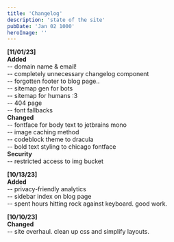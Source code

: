 ```yaml
---
title: 'Changelog'
description: 'state of the site'
pubDate: 'Jan 02 1000'
heroImage: ''
---
```


**[11/01/23]**  
**Added**  
-- domain name & email!  
-- completely unnecessary changelog component  
-- forgotten footer to blog page..  
-- sitemap gen for bots  
-- sitemap for humans :3  
-- 404 page  
-- font fallbacks  
**Changed**  
-- fontface for body text to jetbrains mono  
-- image caching method  
-- codeblock theme to dracula  
-- bold text styling to chicago fontface  
**Security**  
-- restricted access to img bucket

**[10/13/23]**  
**Added**  
-- privacy-friendly analytics  
-- sidebar index on blog page  
-- spent hours hitting rock against keyboard. good work.

**[10/10/23]**  
**Changed**  
-- site overhaul. clean up css and simplify layouts.